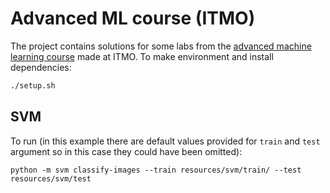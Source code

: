 # Advanced ML course (ITMO)
The project contains solutions for some labs from the [advanced machine learning course](course) made at ITMO.
To make environment and install dependencies:
```sh
./setup.sh
```
## SVM
To run (in this example there are default values provided for `train` and `test` argument so in this case they could have been omitted):
```
python -m svm classify-images --train resources/svm/train/ --test resources/svm/test
```

[course]: https://courses.openedu.ru/courses/course-v1:ITMOUniversity+ADVML+spring_2020_ITMO_mag/courseware/f2d9d5651e64479b8aece0048a66db87/97db5f63cbc54030a471753d0cd14332/